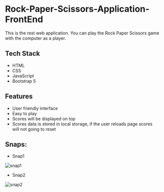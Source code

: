 # Rock-Paper-Scissors-Application-FrontEnd
This is the rest web application. You can play the Rock Paper Scissors game with the computer as a player.


## Tech Stack
- HTML
- CSS
- JavaScript
- Bootstrap 5

## Features
- User friendly interface
- Easy to play
- Scores will be displayed on top
- Scores data is stored in local storage, if the user reloads page scores will not going to reset

## Snaps:

- Snap1

![snap1](https://user-images.githubusercontent.com/76080960/231688700-d77a1ab9-f1b9-4e08-b1a9-0570351bd6b4.png)

- Snap2

![snap2](https://user-images.githubusercontent.com/76080960/231688862-90e997d1-60ae-4b2d-a76a-54e792ebc2c6.png)



